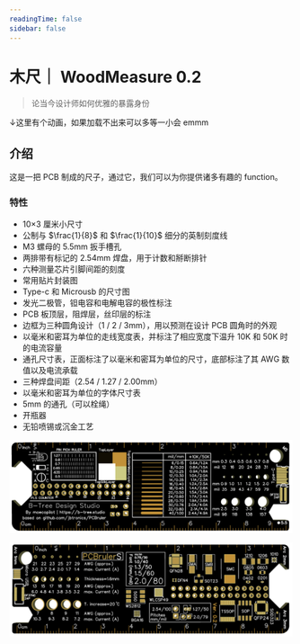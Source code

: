 ```yaml
---
readingTime: false
sidebar: false
---
```


# 木尺｜ WoodMeasure 0.2

> 论当今设计师如何优雅的暴露身份

↓这里有个动画，如果加载不出来可以多等一小会 emmm

<SP file="/assets/svg/PCBRuler.svg" start="autostart"/>

## 介绍

这是一把 PCB 制成的尺子，通过它，我们可以为你提供诸多有趣的 function。

### 特性

- 10×3 厘米小尺寸
- 公制与 $\frac{1}{8}$ 和 $\frac{1}{10}$ 细分的英制刻度线
- M3 螺母的 5.5mm 扳手槽孔
- 两排带有标记的 2.54mm 焊盘，用于计数和掰断排针
- 六种测量芯片引脚间距的刻度
- 常用贴片封装图
- Type-c 和 Microusb 的尺寸图
- 发光二极管，钽电容和电解电容的极性标注
- PCB 板顶层，阻焊层，丝印层的标注
- 边框为三种圆角设计（1 / 2 / 3mm），用以预测在设计 PCB 圆角时的外观
- 以毫米和密耳为单位的走线宽度表，并标注了相应宽度下温升 10K 和 50K 时的电流容量
- 通孔尺寸表，正面标注了以毫米和密耳为单位的尺寸，底部标注了其 AWG 数值以及电流承载
- 三种焊盘间距（2.54 / 1.27 / 2.00mm）
- 以毫米和密耳为单位的字体尺寸表
- 5mm 的通孔（可以栓绳）
- 开瓶器
- 无铅喷锡或沉金工艺

![](./top.png)

![](./bottom.png)
